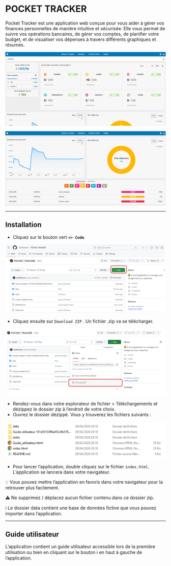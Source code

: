 # POCKET TRACKER

Pocket Tracker est une application web conçue pour vous aider à gérer vos finances personnelles de manière intuitive et sécurisée. Elle vous permet de suivre vos opérations bancaires, de gérer vos comptes, de planifier votre budget, et de visualiser vos dépenses à travers différents graphiques et résumés.

![Untitled (5).png](static/img/readme/Untitled_(5).png)

![Untitled (6).png](static/img/readme/Untitled_(6).png)

---

## Installation

- Cliquez sur le bouton vert **`<> Code`**

![Untitled](static/img/readme/Untitled.png)

- Cliquez ensuite sur `Download ZIP` . Un fichier .zip va se télécharger.

![Untitled](static/img/readme/Untitled%201.png)

- Rendez-vous dans votre explorateur de fichier > Téléchargements et dézippez le dossier zip à l’endroit de votre choix.
- Ouvrez le dossier dézippé. Vous y trouverez les fichiers suivants :

![Untitled](static/img/readme/Untitled%202.png)

- Pour lancer l’application, double cliquez sur le fichier `index.html`. L’application se lancera dans votre navigateur.

<aside>
💡 Vous pouvez mettre l’application en favoris dans votre navigateur pour la retrouver plus facilement.

</aside>

⚠️ Ne supprimez / déplacez aucun fichier contenu dans ce dossier zip.

ℹ️ Le dossier data contient une base de données fictive que vous pouvez importer dans l’application.

---

## Guide utilisateur

L’application contient un guide utilisateur accessible lors de la première utilisation ou bien en cliquant sur le bouton ℹ️ en haut à gauche de l’application.